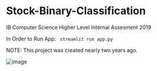 # Stock-Binary-Classification
IB Computer Science Higher Level Internal Assesment 2019

In Order to Run App: 
<code> streamlit run app.py </code>

NOTE: This project was created nearly two years ago.

![image](https://user-images.githubusercontent.com/63440709/179782226-9f842428-6328-4220-8136-b3797ecedbc2.png)
